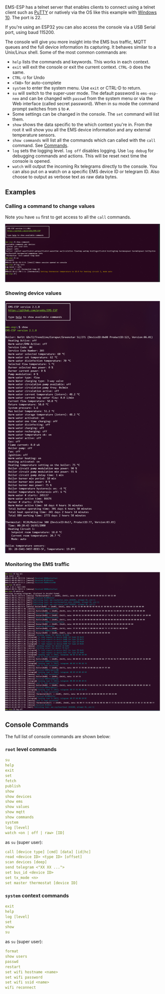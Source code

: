 EMS-ESP has a telnet server that enables clients to connect using a telnet client such as [PuTTY](https://www.chiark.greenend.org.uk/~sgtatham/putty/latest.html) or natively via the OS like this example with [Windows 10](https://www.technipages.com/windows-10-enable-telnet). The port is 22. 

If you're using an ESP32 you can also access the console via a USB Serial port, using baud 115200.

The console will give you more insight into the EMS bus traffic, MQTT queues and the full device information its capturing. It behaves similar to a Unix/Linux shell. Some of the most common commands are:

  * `help` lists the commands and keywords. This works in each context.
  * `exit` will exit the console or exit the current context. `CTRL-D` does the same.
  * `CTRL-U` for Undo
  * `<TAB>` for auto-complete
  * `system` to enter the system menu. Use `exit` or CTRL-D to return.
  * `su` will switch to the super-user mode. The default password is `ems-esp-neo` and can be changed with `passwd` from the system menu or via the Web interface (called secret password). When in su mode the command prompt switches from `$` to `#`.
  * Some settings can be changed in the console. The `set` command will list them.
  * `show` shows the data specific to the which context you're in. From the root it will show you all the EMS device information and any external temperature sensors.
  * `show commands` will list all the commands which can called with the `call` command. See [Commands](API).
  * `log` sets the logging level. `log off` disables logging. Use `log debug` for debugging commands and actions. This will be reset next time the console is opened.
  * `watch` will output the incoming Rx telegrams directly to the console. You can also put on a watch on a specific EMS device ID or telegram ID. Also choose to output as verbose text as raw data bytes.

## Examples

### Calling a command to change values

Note you have `su` first to get access to all the `call` commands.

![Console](_media/console1.PNG ':size=80%')

### Showing device values
![Console](_media/console.PNG ':size=80%')

### Monitoring the EMS traffic
![Console](_media/console3.PNG ':size=80%')

## Console Commands

The full list of console commands are shown below:

### `root` level commands
```yaml
su
help
exit
set
fetch
publish
show
show devices
show ems
show values
show mqtt
show commands
system
log [level]
watch <on | off | raw> [ID]
```
as `su` (super user):
```yaml
call [device type] [cmd] [data] [id|hc]
read <device ID> <type ID> [offset]
scan devices [deep]
send telegram <"XX XX ...">
set bus_id <device ID>
set tx_mode <n>
set master thermostat [device ID]
```

### `system` context commands
```yaml
exit
help
log [level]
set
show
su
```
as `su` (super user):
```yaml
format
show users
passwd
restart
set wifi hostname <name>
set wifi password
set wifi ssid <name>
wifi reconnect
```
